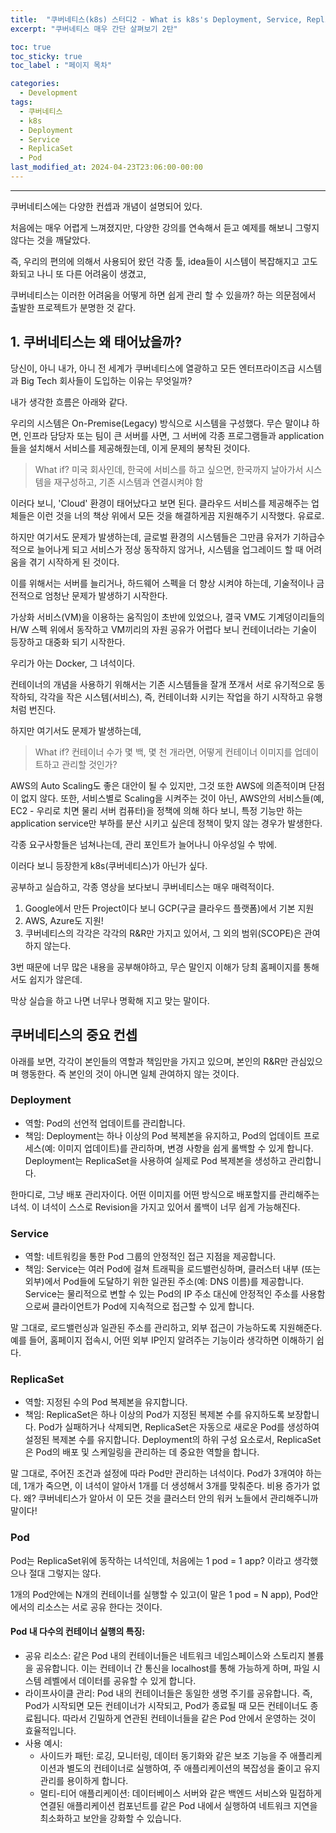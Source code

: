 ```yaml
---
title:  "쿠버네티스(k8s) 스터디2 - What is k8s's Deployment, Service, ReplicaSet, Pod?"
excerpt: "쿠버네티스 매우 간단 살펴보기 2탄"

toc: true
toc_sticky: true
toc_label : "페이지 목차"

categories:
  - Development
tags:
  - 쿠버네티스
  - k8s
  - Deployment
  - Service
  - ReplicaSet
  - Pod
last_modified_at: 2024-04-23T23:06:00-00:00
---
```

------------

쿠버네티스에는 다양한 컨셉과 개념이 설명되어 있다.

처음에는 매우 어렵게 느껴졌지만, 다양한 강의를 연속해서 듣고 예제를 해보니 그렇지 않다는 것을 깨달았다.

즉, 우리의 편의에 의해서 사용되어 왔던 각종 툴, idea들이 시스템이 복잡해지고 고도화되고 나니 또 다른 어려움이 생겼고,

쿠버네티스는 이러한 어려움을 어떻게 하면 쉽게 관리 할 수 있을까? 하는 의문점에서 출발한 프로젝트가 분명한 것 같다.

## 1. 쿠버네티스는 왜 태어났을까?

당신이, 아니 내가, 아니 전 세계가 쿠버네티스에 열광하고 모든 엔터프라이즈급 시스템과 Big Tech 회사들이 도입하는 이유는 무엇일까?

내가 생각한 흐름은 아래와 같다.

우리의 시스템은 On-Premise(Legacy) 방식으로 시스템을 구성했다. 무슨 말이냐 하면, 인프라 담당자 또는 팀이 큰 서버를 사면, 그 서버에 각종 프로그램들과 application들을 설치해서 서비스를 제공해줬는데, 이게 문제의 봉착된 것이다.

> What if? 미국 회사인데, 한국에 서비스를 하고 싶으면, 한국까지 날아가서 시스템을 재구성하고, 기존 시스템과 연결시켜야 함

이러다 보니, 'Cloud' 환경이 태어났다고 보면 된다. 클라우드 서비스를 제공해주는 업체들은 이런 것을 너의 책상 위에서 모든 것을 해결하게끔 지원해주기 시작했다. 유료로.

하지만 여기서도 문제가 발생하는데, 글로벌 환경의 시스템들은 그만큼 유저가 기하급수적으로 늘어나게 되고 서비스가 정상 동작하지 않거나, 시스템을 업그레이드 할 때 어려움을 겪기 시작하게 된 것이다.

이를 위해서는 서버를 늘리거나, 하드웨어 스펙을 더 향상 시켜야 하는데, 기술적이나 금전적으로 엄청난 문제가 발생하기 시작한다.

가상화 서비스(VM)을 이용하는 움직임이 초반에 있었으나, 결국 VM도 기계덩이리들의 H/W 스펙 위에서 동작하고 VM끼리의 자원 공유가 어렵다 보니 컨테이너라는 기술이 등장하고 대중화 되기 시작한다.

우리가 아는 Docker, 그 녀석이다.

컨테이너의 개념을 사용하기 위해서는 기존 시스템들을 잘개 쪼개서 서로 유기적으로 동작하되, 각각을 작은 시스템(서비스), 즉, 컨테이너화 시키는 작업을 하기 시작하고 유행처럼 번진다.

하지만 여기서도 문제가 발생하는데,

> What if? 컨테이너 수가 몇 백, 몇 천 개라면, 어떻게 컨테이너 이미지를 업데이트하고 관리할 것인가?

AWS의 Auto Scaling도 좋은 대안이 될 수 있지만, 그것 또한 AWS에 의존적이며 단점이 없지 않다. 또한, 서비스별로 Scaling을 시켜주는 것이 아닌, AWS안의 서비스들(예, EC2 - 우리로 치면 물리 서버 컴퓨터)을 정책에 의해 하다 보니, 특정 기능만 하는 application service만 부하를 분산 시키고 싶은데 정책이 맞지 않는 경우가 발생한다.

각종 요구사항들은 넘쳐나는데, 관리 포인트가 늘어나니 아우성일 수 밖에.

이러다 보니 등장한게 k8s(쿠버네티스)가 아닌가 싶다.

공부하고 실습하고, 각종 영상을 보다보니 쿠버네티스는 매우 매력적이다.

1. Google에서 만든 Project이다 보니 GCP(구글 클라우드 플랫폼)에서 기본 지원
2. AWS, Azure도 지원!
3. 쿠버네티스의 각각은 각각의 R&R만 가지고 있어서, 그 외의 범위(SCOPE)은 관여 하지 않는다.

3번 때문에 너무 많은 내용을 공부해야하고, 무슨 말인지 이해가 당최 홈페이지를 통해서도 쉽지가 않은데.

막상 실습을 하고 나면 너무나 명확해 지고 맞는 말이다.

## 쿠버네티스의 중요 컨셉

아래를 보면, 각각이 본인들의 역할과 책임만을 가지고 있으며, 본인의 R&R만 관심있으며 행동한다. 즉 본인의 것이 아니면 일체 관여하지 않는 것이다.

### Deployment

- 역할: Pod의 선언적 업데이트를 관리합니다.
- 책임: Deployment는 하나 이상의 Pod 복제본을 유지하고, Pod의 업데이트 프로세스(예: 이미지 업데이트)를 관리하며, 변경 사항을 쉽게 롤백할 수 있게 합니다. Deployment는 ReplicaSet을 사용하여 실제로 Pod 복제본을 생성하고 관리합니다.

한마디로, 그냥 배포 관리자이다. 어떤 이미지를 어떤 방식으로 배포할지를 관리해주는 녀석. 이 녀석이 스스로 Revision을 가지고 있어서 롤백이 너무 쉽게 가능해진다.

### Service
- 역할: 네트워킹을 통한 Pod 그룹의 안정적인 접근 지점을 제공합니다.
- 책임: Service는 여러 Pod에 걸쳐 트래픽을 로드밸런싱하며, 클러스터 내부 (또는 외부)에서 Pod들에 도달하기 위한 일관된 주소(예: DNS 이름)를 제공합니다. Service는 물리적으로 변할 수 있는 Pod의 IP 주소 대신에 안정적인 주소를 사용함으로써 클라이언트가 Pod에 지속적으로 접근할 수 있게 합니다.

말 그대로, 로드밸런싱과 일관된 주소를 관리하고, 외부 접근이 가능하도록 지원해준다. 예를 들어, 홈페이지 접속시, 어떤 외부 IP인지 알려주는 기능이라 생각하면 이해하기 쉽다.

### ReplicaSet
- 역할: 지정된 수의 Pod 복제본을 유지합니다.
- 책임: ReplicaSet은 하나 이상의 Pod가 지정된 복제본 수를 유지하도록 보장합니다. Pod가 실패하거나 삭제되면, ReplicaSet은 자동으로 새로운 Pod를 생성하여 설정된 복제본 수를 유지합니다. Deployment의 하위 구성 요소로서, ReplicaSet은 Pod의 배포 및 스케일링을 관리하는 데 중요한 역할을 합니다.

말 그대로, 주어진 조건과 설정에 따라 Pod만 관리하는 녀석이다. Pod가 3개여야 하는데, 1개가 죽으면, 이 녀석이 알아서 1개를 더 생성해서 3개를 맞춰준다. 비용 증가가 없다. 왜? 쿠버네티스가 알아서 이 모든 것을 클러스터 안의 워커 노들에서 관리해주니까 말이다!

### Pod

Pod는 ReplicaSet위에 동작하는 녀석인데, 처음에는 1 pod = 1 app? 이라고 생각했으나 절대 그렇지는 않다.

1개의 Pod안에는 N개의 컨테이너를 실행할 수 있고(이 말은 1 pod = N app), Pod안에서의 리소스는 서로 공유 한다는 것이다.

#### Pod 내 다수의 컨테이너 실행의 특징:
+ 공유 리소스: 같은 Pod 내의 컨테이너들은 네트워크 네임스페이스와 스토리지 볼륨을 공유합니다. 이는 컨테이너 간 통신을 localhost를 통해 가능하게 하며, 파일 시스템 레벨에서 데이터를 공유할 수 있게 합니다.
+ 라이프사이클 관리: Pod 내의 컨테이너들은 동일한 생명 주기를 공유합니다. 즉, Pod가 시작되면 모든 컨테이너가 시작되고, Pod가 종료될 때 모든 컨테이너도 종료됩니다. 따라서 긴밀하게 연관된 컨테이너들을 같은 Pod 안에서 운영하는 것이 효율적입니다.
+ 사용 예시:
  + 사이드카 패턴: 로깅, 모니터링, 데이터 동기화와 같은 보조 기능을 주 애플리케이션과 별도의 컨테이너로 실행하여, 주 애플리케이션의 복잡성을 줄이고 유지관리를 용이하게 합니다.
  + 멀티-티어 애플리케이션: 데이터베이스 서버와 같은 백엔드 서비스와 밀접하게 연결된 애플리케이션 컴포넌트를 같은 Pod 내에서 실행하여 네트워크 지연을 최소화하고 보안을 강화할 수 있습니다.